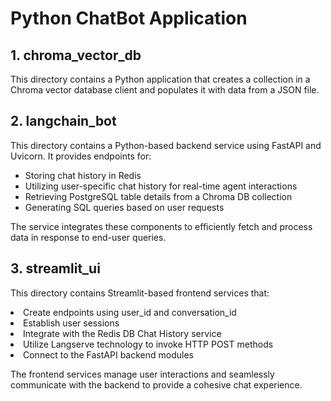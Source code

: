 # Python ChatBot Application

## 1. chroma_vector_db
<p>This directory contains a Python application that creates a collection in a Chroma vector database client and populates it with data from a JSON file.</p>

## 2. langchain_bot
<p>This directory contains a Python-based backend service using FastAPI and Uvicorn. It provides endpoints for:
<ul>
<li>Storing chat history in Redis</li>
<li>Utilizing user-specific chat history for real-time agent interactions</li>
<li>Retrieving PostgreSQL table details from a Chroma DB collection</li>
<li>Generating SQL queries based on user requests</li>
</ul>
The service integrates these components to efficiently fetch and process data in response to end-user queries.</p>

## 3. streamlit_ui
<p>This directory contains Streamlit-based frontend services that:

<li>Create endpoints using user_id and conversation_id</li>
<li>Establish user sessions</li>
<li>Integrate with the Redis DB Chat History service</li>
<li>Utilize Langserve technology to invoke HTTP POST methods</li>
<li>Connect to the FastAPI backend modules</li>

The frontend services manage user interactions and seamlessly communicate with the backend to provide a cohesive chat experience.</p>